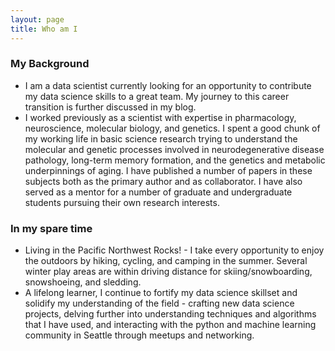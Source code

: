 ```yaml
---
layout: page
title: Who am I
---
```


### **My Background**

* I am a data scientist currently looking for an opportunity to contribute my data science skills to a great team. My journey to this career transition is further discussed in my blog.
* I worked previously as a scientist with expertise in pharmacology, neuroscience, molecular biology, and genetics. I spent a good chunk of my working life in basic science research trying to understand the molecular and genetic processes involved in neurodegenerative disease pathology, long-term memory formation, and the genetics and metabolic underpinnings of aging. I have published a number of papers in these subjects both as the primary author and as collaborator. I have also served as a mentor for a number of graduate and undergraduate students pursuing their own research interests.


### **In my spare time**

* Living in the Pacific Northwest Rocks! - I take every opportunity to enjoy the outdoors by hiking, cycling, and camping in the summer. Several winter play areas are within driving distance for skiing/snowboarding, snowshoeing, and sledding.
* A lifelong learner, I continue to fortify my data science skillset and solidify my understanding of the field - crafting new data science projects, delving further into understanding techniques and algorithms that I have used, and interacting with the python and machine learning community in Seattle through meetups and networking.
